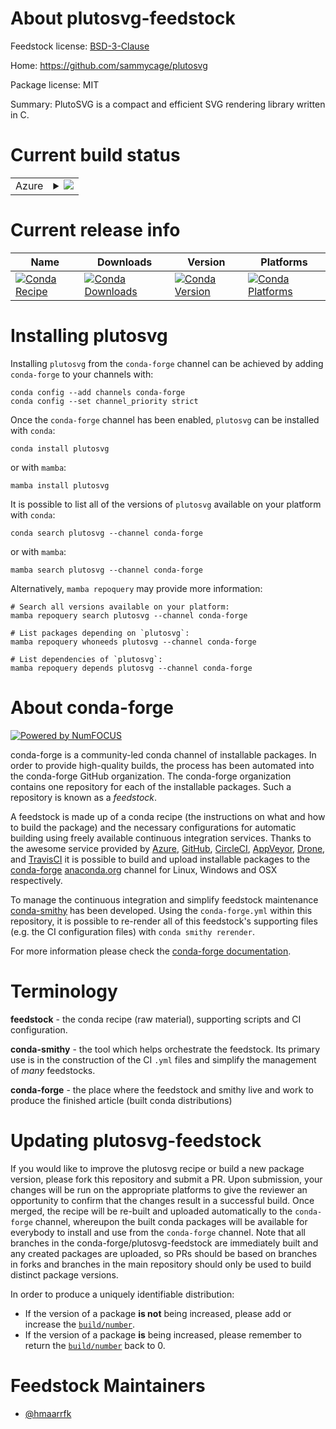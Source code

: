 About plutosvg-feedstock
========================

Feedstock license: [BSD-3-Clause](https://github.com/conda-forge/plutosvg-feedstock/blob/main/LICENSE.txt)

Home: https://github.com/sammycage/plutosvg

Package license: MIT

Summary: PlutoSVG is a compact and efficient SVG rendering library written in C.

Current build status
====================


<table>
    
  <tr>
    <td>Azure</td>
    <td>
      <details>
        <summary>
          <a href="https://dev.azure.com/conda-forge/feedstock-builds/_build/latest?definitionId=24256&branchName=main">
            <img src="https://dev.azure.com/conda-forge/feedstock-builds/_apis/build/status/plutosvg-feedstock?branchName=main">
          </a>
        </summary>
        <table>
          <thead><tr><th>Variant</th><th>Status</th></tr></thead>
          <tbody><tr>
              <td>linux_64</td>
              <td>
                <a href="https://dev.azure.com/conda-forge/feedstock-builds/_build/latest?definitionId=24256&branchName=main">
                  <img src="https://dev.azure.com/conda-forge/feedstock-builds/_apis/build/status/plutosvg-feedstock?branchName=main&jobName=linux&configuration=linux%20linux_64_" alt="variant">
                </a>
              </td>
            </tr><tr>
              <td>linux_aarch64</td>
              <td>
                <a href="https://dev.azure.com/conda-forge/feedstock-builds/_build/latest?definitionId=24256&branchName=main">
                  <img src="https://dev.azure.com/conda-forge/feedstock-builds/_apis/build/status/plutosvg-feedstock?branchName=main&jobName=linux&configuration=linux%20linux_aarch64_" alt="variant">
                </a>
              </td>
            </tr><tr>
              <td>linux_ppc64le</td>
              <td>
                <a href="https://dev.azure.com/conda-forge/feedstock-builds/_build/latest?definitionId=24256&branchName=main">
                  <img src="https://dev.azure.com/conda-forge/feedstock-builds/_apis/build/status/plutosvg-feedstock?branchName=main&jobName=linux&configuration=linux%20linux_ppc64le_" alt="variant">
                </a>
              </td>
            </tr><tr>
              <td>osx_64</td>
              <td>
                <a href="https://dev.azure.com/conda-forge/feedstock-builds/_build/latest?definitionId=24256&branchName=main">
                  <img src="https://dev.azure.com/conda-forge/feedstock-builds/_apis/build/status/plutosvg-feedstock?branchName=main&jobName=osx&configuration=osx%20osx_64_" alt="variant">
                </a>
              </td>
            </tr><tr>
              <td>osx_arm64</td>
              <td>
                <a href="https://dev.azure.com/conda-forge/feedstock-builds/_build/latest?definitionId=24256&branchName=main">
                  <img src="https://dev.azure.com/conda-forge/feedstock-builds/_apis/build/status/plutosvg-feedstock?branchName=main&jobName=osx&configuration=osx%20osx_arm64_" alt="variant">
                </a>
              </td>
            </tr><tr>
              <td>win_64</td>
              <td>
                <a href="https://dev.azure.com/conda-forge/feedstock-builds/_build/latest?definitionId=24256&branchName=main">
                  <img src="https://dev.azure.com/conda-forge/feedstock-builds/_apis/build/status/plutosvg-feedstock?branchName=main&jobName=win&configuration=win%20win_64_" alt="variant">
                </a>
              </td>
            </tr>
          </tbody>
        </table>
      </details>
    </td>
  </tr>
</table>

Current release info
====================

| Name | Downloads | Version | Platforms |
| --- | --- | --- | --- |
| [![Conda Recipe](https://img.shields.io/badge/recipe-plutosvg-green.svg)](https://anaconda.org/conda-forge/plutosvg) | [![Conda Downloads](https://img.shields.io/conda/dn/conda-forge/plutosvg.svg)](https://anaconda.org/conda-forge/plutosvg) | [![Conda Version](https://img.shields.io/conda/vn/conda-forge/plutosvg.svg)](https://anaconda.org/conda-forge/plutosvg) | [![Conda Platforms](https://img.shields.io/conda/pn/conda-forge/plutosvg.svg)](https://anaconda.org/conda-forge/plutosvg) |

Installing plutosvg
===================

Installing `plutosvg` from the `conda-forge` channel can be achieved by adding `conda-forge` to your channels with:

```
conda config --add channels conda-forge
conda config --set channel_priority strict
```

Once the `conda-forge` channel has been enabled, `plutosvg` can be installed with `conda`:

```
conda install plutosvg
```

or with `mamba`:

```
mamba install plutosvg
```

It is possible to list all of the versions of `plutosvg` available on your platform with `conda`:

```
conda search plutosvg --channel conda-forge
```

or with `mamba`:

```
mamba search plutosvg --channel conda-forge
```

Alternatively, `mamba repoquery` may provide more information:

```
# Search all versions available on your platform:
mamba repoquery search plutosvg --channel conda-forge

# List packages depending on `plutosvg`:
mamba repoquery whoneeds plutosvg --channel conda-forge

# List dependencies of `plutosvg`:
mamba repoquery depends plutosvg --channel conda-forge
```


About conda-forge
=================

[![Powered by
NumFOCUS](https://img.shields.io/badge/powered%20by-NumFOCUS-orange.svg?style=flat&colorA=E1523D&colorB=007D8A)](https://numfocus.org)

conda-forge is a community-led conda channel of installable packages.
In order to provide high-quality builds, the process has been automated into the
conda-forge GitHub organization. The conda-forge organization contains one repository
for each of the installable packages. Such a repository is known as a *feedstock*.

A feedstock is made up of a conda recipe (the instructions on what and how to build
the package) and the necessary configurations for automatic building using freely
available continuous integration services. Thanks to the awesome service provided by
[Azure](https://azure.microsoft.com/en-us/services/devops/), [GitHub](https://github.com/),
[CircleCI](https://circleci.com/), [AppVeyor](https://www.appveyor.com/),
[Drone](https://cloud.drone.io/welcome), and [TravisCI](https://travis-ci.com/)
it is possible to build and upload installable packages to the
[conda-forge](https://anaconda.org/conda-forge) [anaconda.org](https://anaconda.org/)
channel for Linux, Windows and OSX respectively.

To manage the continuous integration and simplify feedstock maintenance
[conda-smithy](https://github.com/conda-forge/conda-smithy) has been developed.
Using the ``conda-forge.yml`` within this repository, it is possible to re-render all of
this feedstock's supporting files (e.g. the CI configuration files) with ``conda smithy rerender``.

For more information please check the [conda-forge documentation](https://conda-forge.org/docs/).

Terminology
===========

**feedstock** - the conda recipe (raw material), supporting scripts and CI configuration.

**conda-smithy** - the tool which helps orchestrate the feedstock.
                   Its primary use is in the construction of the CI ``.yml`` files
                   and simplify the management of *many* feedstocks.

**conda-forge** - the place where the feedstock and smithy live and work to
                  produce the finished article (built conda distributions)


Updating plutosvg-feedstock
===========================

If you would like to improve the plutosvg recipe or build a new
package version, please fork this repository and submit a PR. Upon submission,
your changes will be run on the appropriate platforms to give the reviewer an
opportunity to confirm that the changes result in a successful build. Once
merged, the recipe will be re-built and uploaded automatically to the
`conda-forge` channel, whereupon the built conda packages will be available for
everybody to install and use from the `conda-forge` channel.
Note that all branches in the conda-forge/plutosvg-feedstock are
immediately built and any created packages are uploaded, so PRs should be based
on branches in forks and branches in the main repository should only be used to
build distinct package versions.

In order to produce a uniquely identifiable distribution:
 * If the version of a package **is not** being increased, please add or increase
   the [``build/number``](https://docs.conda.io/projects/conda-build/en/latest/resources/define-metadata.html#build-number-and-string).
 * If the version of a package **is** being increased, please remember to return
   the [``build/number``](https://docs.conda.io/projects/conda-build/en/latest/resources/define-metadata.html#build-number-and-string)
   back to 0.

Feedstock Maintainers
=====================

* [@hmaarrfk](https://github.com/hmaarrfk/)


<!-- dummy commit to enable rerendering -->

